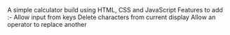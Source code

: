 A simple calculator build using HTML, CSS and JavaScript
Features to add :- 
  Allow input from keys
  Delete characters from current display
  Allow an operator to replace another
  

